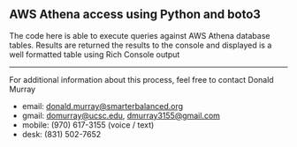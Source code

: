 ## AWS Athena access using Python and boto3

The code here is able to execute queries against AWS Athena database tables. Results are returned the results to the console and displayed is a well formatted table using Rich Console output

---

For additional information about this process, feel free to contact Donald Murray
- email: donald.murray@smarterbalanced.org
- gmail: domurray@ucsc.edu, dmurray3155@gmail.com
- mobile: (970) 617-3155 (voice / text)
- desk: (831) 502-7652